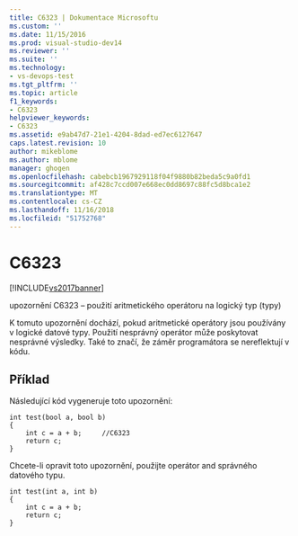 ```yaml
---
title: C6323 | Dokumentace Microsoftu
ms.custom: ''
ms.date: 11/15/2016
ms.prod: visual-studio-dev14
ms.reviewer: ''
ms.suite: ''
ms.technology:
- vs-devops-test
ms.tgt_pltfrm: ''
ms.topic: article
f1_keywords:
- C6323
helpviewer_keywords:
- C6323
ms.assetid: e9ab47d7-21e1-4204-8dad-ed7ec6127647
caps.latest.revision: 10
author: mikeblome
ms.author: mblome
manager: ghogen
ms.openlocfilehash: cabebcb1967929118f04f9880b82beda5c9a0fd1
ms.sourcegitcommit: af428c7ccd007e668ec0dd8697c88fc5d8bca1e2
ms.translationtype: MT
ms.contentlocale: cs-CZ
ms.lasthandoff: 11/16/2018
ms.locfileid: "51752768"
---
```

# <a name="c6323"></a>C6323
[!INCLUDE[vs2017banner](../includes/vs2017banner.md)]

upozornění C6323 – použití aritmetického operátoru na logický typ (typy)  
  
 K tomuto upozornění dochází, pokud aritmetické operátory jsou používány v logické datové typy. Použití nesprávný operátor může poskytovat nesprávné výsledky. Také to značí, že záměr programátora se nereflektují v kódu.  
  
## <a name="example"></a>Příklad  
 Následující kód vygeneruje toto upozornění:  
  
```  
int test(bool a, bool b)  
{  
    int c = a + b;     //C6323  
    return c;  
}  
```  
  
 Chcete-li opravit toto upozornění, použijte operátor and správného datového typu.  
  
```  
int test(int a, int b)  
{  
    int c = a + b;       
    return c;  
}  
```



